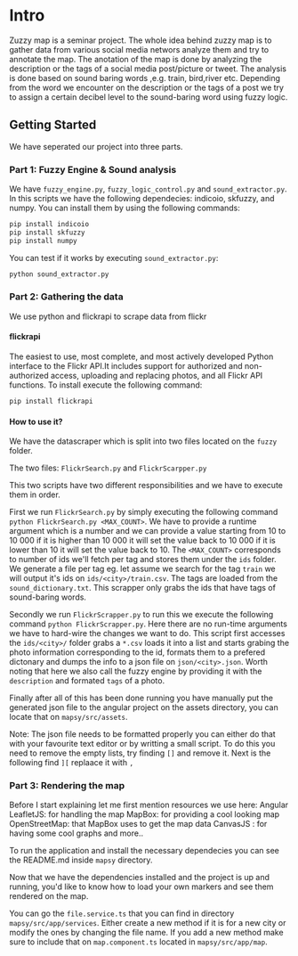 # Intro
Zuzzy map is a seminar project. The whole idea behind zuzzy map is to gather data from various social media networs analyze them and try to annotate the map.
The anotation of the map is done by analyzing the description or the tags of a social media post/picture or tweet. 
The analysis is done based on sound baring words ,e.g. train, bird,river etc.
Depending from the word we encounter on the description or the tags of a post we try to assign a certain decibel level to the sound-baring word using fuzzy logic.

## Getting Started

We have seperated our project into three parts.

### Part 1: Fuzzy Engine & Sound analysis

We have `fuzzy_engine.py`, `fuzzy_logic_control.py` and `sound_extractor.py`.
In this scripts we have the following dependecies:
indicoio, skfuzzy, and numpy. You can install them by using the following commands:
```bash
pip install indicoio
pip install skfuzzy
pip install numpy
```
You can test if it works by executing `sound_extractor.py`:
```bash
python sound_extractor.py
```
### Part 2: Gathering the data
We use python and flickrapi to scrape data from flickr
#### flickrapi

The easiest to use, most complete, and most actively developed Python interface to the Flickr API.It includes support for authorized and non-authorized access, uploading and replacing photos, and all Flickr API functions.
To install execute the following command:
```bash
pip install flickrapi
```
#### How to use it?
We have the datascraper which is split into two files located on the `fuzzy` folder. 

The two files: `FlickrSearch.py` and `FlickrScarpper.py`

This two scripts have two different responsibilities and we have to execute them in order.

First we run `FlickrSearch.py` by simply executing the following command `python FlickrSearch.py <MAX_COUNT>`. We have to provide a runtime argument which is a number and we can provide a value starting from 10 to 10 000 if it is higher than 10 000 it will set the value back to 10 000 if it is lower than 10 it will set the value back to 10. The `<MAX_COUNT>` corresponds to number of ids we'll fetch per tag and stores them under the `ids` folder. We generate a file per tag eg. let assume we search for the tag `train` we will output it's ids on `ids/<city>/train.csv`. The tags are loaded from the `sound_dictionary.txt`. This scrapper only grabs the ids that have tags of sound-baring words.

Secondly we run `FlickrScrapper.py` to run this we execute the following command `python FlickrScrapper.py`. Here there are no run-time arguments we have to hard-wire the changes we want to do. This script first accesses the `ids/<city>/` folder grabs a `*.csv` loads it into a list and starts grabing the photo information corresponding to the id, formats them to a prefered dictonary and dumps the info to a json file on `json/<city>.json`. Worth noting that here we also call the fuzzy engine by providing it with the `description` and formated `tags` of a photo.

Finally after all of this has been done running you have manually put the generated json file to the angular project on the assets directory, you can locate that on `mapsy/src/assets`.

Note: The json file needs to be formatted properly you can either do that with your favourite text editor or by writting a small script. To do this you need to remove the empty lists, try finding `[]` and remove it. Next is the following find `][` replaace it with `,`


### Part 3: Rendering the map

Before I start explaining let me first mention resources we use here:
Angular
LeafletJS:        for handling the map
MapBox:           for providing a cool looking map
OpenStreetMap:    that MapBox uses to get the map data
CanvasJS :        for having some cool graphs
and more..

To run the application and install the necessary dependecies you can see the README.md inside `mapsy` directory.

Now that we have the dependencies installed and the project is up and running, you'd like to know how to load your own markers and see them rendered on the map.

You can go the `file.service.ts` that you can find in directory `mapsy/src/app/services`. Either create a new method if it is for a new city or modify the ones by changing the file name.
If you add a new method make sure to include that on `map.component.ts` located in `mapsy/src/app/map`.
